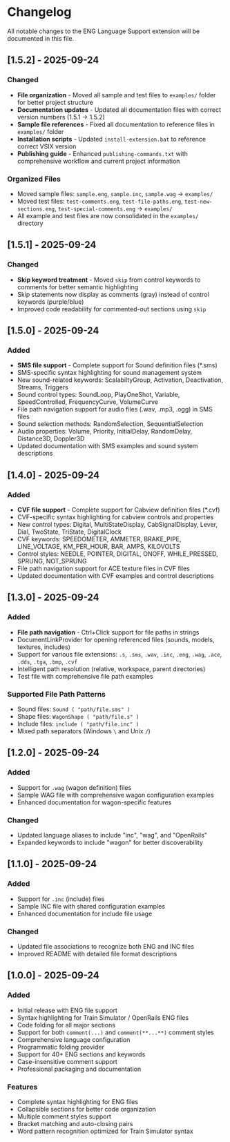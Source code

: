 # Changelog

All notable changes to the ENG Language Support extension will be documented in this file.

## [1.5.2] - 2025-09-24

### Changed
- **File organization** - Moved all sample and test files to `examples/` folder for better project structure
- **Documentation updates** - Updated all documentation files with correct version numbers (1.5.1 → 1.5.2)
- **Sample file references** - Fixed all documentation to reference files in `examples/` folder
- **Installation scripts** - Updated `install-extension.bat` to reference correct VSIX version
- **Publishing guide** - Enhanced `publishing-commands.txt` with comprehensive workflow and current project information

### Organized Files
- Moved sample files: `sample.eng`, `sample.inc`, `sample.wag` → `examples/`
- Moved test files: `test-comments.eng`, `test-file-paths.eng`, `test-new-sections.eng`, `test-special-comments.eng` → `examples/`
- All example and test files are now consolidated in the `examples/` directory

## [1.5.1] - 2025-09-24

### Changed
- **Skip keyword treatment** - Moved `skip` from control keywords to comments for better semantic highlighting
- Skip statements now display as comments (gray) instead of control keywords (purple/blue)
- Improved code readability for commented-out sections using `skip`

## [1.5.0] - 2025-09-24

### Added
- **SMS file support** - Complete support for Sound definition files (*.sms)
- SMS-specific syntax highlighting for sound management system
- New sound-related keywords: ScalabiltyGroup, Activation, Deactivation, Streams, Triggers
- Sound control types: SoundLoop, PlayOneShot, Variable, SpeedControlled, FrequencyCurve, VolumeCurve
- File path navigation support for audio files (.wav, .mp3, .ogg) in SMS files
- Sound selection methods: RandomSelection, SequentialSelection
- Audio properties: Volume, Priority, InitialDelay, RandomDelay, Distance3D, Doppler3D
- Updated documentation with SMS examples and sound system descriptions

## [1.4.0] - 2025-09-24

### Added
- **CVF file support** - Complete support for Cabview definition files (*.cvf)
- CVF-specific syntax highlighting for cabview controls and properties
- New control types: Digital, MultiStateDisplay, CabSignalDisplay, Lever, Dial, TwoState, TriState, DigitalClock
- CVF keywords: SPEEDOMETER, AMMETER, BRAKE_PIPE, LINE_VOLTAGE, KM_PER_HOUR, BAR, AMPS, KILOVOLTS
- Control styles: NEEDLE, POINTER, DIGITAL, ONOFF, WHILE_PRESSED, SPRUNG, NOT_SPRUNG
- File path navigation support for ACE texture files in CVF files
- Updated documentation with CVF examples and control descriptions

## [1.3.0] - 2025-09-24

### Added
- **File path navigation** - Ctrl+Click support for file paths in strings
- DocumentLinkProvider for opening referenced files (sounds, models, textures, includes)
- Support for various file extensions: `.s`, `.sms`, `.wav`, `.inc`, `.eng`, `.wag`, `.ace`, `.dds`, `.tga`, `.bmp`, `.cvf`
- Intelligent path resolution (relative, workspace, parent directories)
- Test file with comprehensive file path examples

### Supported File Path Patterns
- Sound files: `Sound ( "path/file.sms" )`
- Shape files: `WagonShape ( "path/file.s" )`
- Include files: `include ( "path/file.inc" )`
- Mixed path separators (Windows `\` and Unix `/`)

## [1.2.0] - 2025-09-24

### Added
- Support for `.wag` (wagon definition) files
- Sample WAG file with comprehensive wagon configuration examples
- Enhanced documentation for wagon-specific features

### Changed
- Updated language aliases to include "inc", "wag", and "OpenRails"
- Expanded keywords to include "wagon" for better discoverability

## [1.1.0] - 2025-09-24

### Added
- Support for `.inc` (include) files
- Sample INC file with shared configuration examples
- Enhanced documentation for include file usage

### Changed
- Updated file associations to recognize both ENG and INC files
- Improved README with detailed file format descriptions

## [1.0.0] - 2025-09-24

### Added
- Initial release with ENG file support
- Syntax highlighting for Train Simulator / OpenRails ENG files
- Code folding for all major sections
- Support for both `comment(...)` and `comment(**...**)` comment styles
- Comprehensive language configuration
- Programmatic folding provider
- Support for 40+ ENG sections and keywords
- Case-insensitive comment support
- Professional packaging and documentation

### Features
- Complete syntax highlighting for ENG files
- Collapsible sections for better code organization
- Multiple comment styles support
- Bracket matching and auto-closing pairs
- Word pattern recognition optimized for Train Simulator syntax